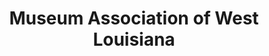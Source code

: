 ---
layout: repo
title: "Museum Association of West Louisiana "
id: 24936
permalink: repos/24936/
---